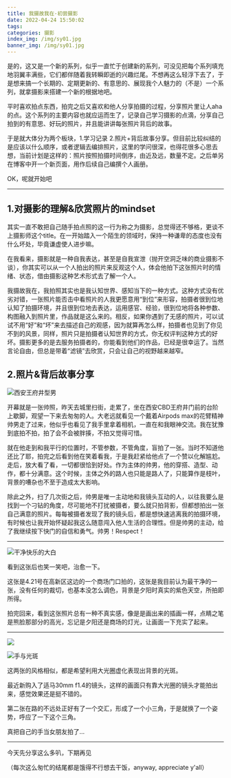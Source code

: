 ```yaml
---
title: 我摄故我在·初尝摄影
date: 2022-04-24 15:50:02
tags:
categories: 摄影 
index_img: /img/sy01.jpg
banner_img: /img/sy01.jpg
---
```


是的，这又是一个新的系列，似乎一直忙于创建新的系列，可没见把每个系列填充地羽翼丰满些，它们都伴随着我转瞬即逝的兴趣烂尾。不想再这么轻浮下去了，于是想来搞一个长期的、定期更新的、有意思的、展现我个人魅力的（不是）一个系列，就拿摄影来搭建一个新的根据地吧。

平时喜欢拍点东西，拍完之后又喜欢和他人分享拍摄的过程，分享照片里让人aha的点。这个系列的主要内容也就应运而生了，记录自己学习摄影的点滴，分享自己拍到的有意思、好玩的照片，并且能讲讲每张照片背后的故事。

于是就大体分为两个板块，1.学习记录  2.照片+背后故事分享。但目前比较纠结的是应该以什么顺序，或者逻辑去编排照片，这里的学问很深，也得花很多心思去想，当前计划是这样的：照片按照拍摄时间倒序，由近及远，数量不定。之后单另在博客中开一个新页面，用作后续自己编撰个人画册。

OK，呢就开始吧

---

## 1.对摄影的理解&欣赏照片的mindset

其实一直不敢把自己随手拍点照的这一行为称之为摄影，总觉得还不够格，更谈不上摄影师这个title。在一开始踏入一个陌生的领域时，保持一种谦卑的态度也没有什么坏处，毕竟谦虚使人进步嘛。

在我看来，摄影就是一种自我表达，甚至是自我宣泄（抛开空洞乏味的商业摄影不谈），你其实可以从一个人拍出的照片来反观这个人，体会他拍下这张照片时的情绪、状态，借由摄影这种艺术形式去了解一个人。

我摄故我在，我拍照其实也是我认知世界、感知当下的一种方式。这种方式没有优劣对错，一张照片能否击中看照片的人我更愿意用“到位”来形容，拍摄者很到位地认知了拍摄环境，并且很到位地去表达，运用感官、经验，很到位地将各种参数、构图融入到照片里，作品就是这么来的。相反，如果你遇到了无感的照片，可以试试不用“好”和“坏”来去描述自己的观感，因为就算再怎么样，拍摄者也见到了你见不到的风景，同样，照片只是拍摄者认知世界的方式，你无权评判这种方式的好坏。摄影更多的是去服务拍摄者的，你能看到他们的作品，已经是很幸运了。当然言论自由，但总是带着“滤镜”去欣赏，只会让自己的视野越来越窄。



## 2.照片&背后故事分享



![西安王府井型男](https://picgo-1-1307597763.cos.ap-shanghai.myqcloud.com/DSC08485.jpg)

开幕就是一张帅照，昨天去城里扫街，走累了，坐在西安CBD王府井门前的台阶上歇脚，观望一下来去匆匆的人。大老远就看见一个戴着Airpods max的花臂精神帅男走了过来，他似乎也看见了我手里拿着相机，一直在和我眼神交流。我在犹豫到底拍不拍，拍了会不会被胖揍，不拍又觉得可惜。

就在他走到和我平行的位置时，不管参数，不管角度，盲拍了一张。当时不知道他还比了耶，拍完之后看到他在笑着看我，于是我赶紧给他点了一个赞以化解尴尬。走后，放大看了看，一切都很恰到好处。作为主体的帅男，他的穿搭、造型、动作，都十分满意。这个时候，主体之外的路人也只能是路人了，只能算作是枝叶，背景的嘈杂也不至于造成太大影响。

除此之外，扫了几次街之后，帅男是唯一主动地和我镜头互动的人，以往我要么是找到一个刁钻的角度，尽可能地不打扰被摄者，要么就只拍背影，但都想拍出一张自己满意的照片。每每被摄者发现了我的镜头后，都是想快速逃离我的拍摄环境，有时候也让我开始怀疑起我这么随意闯入他人生活的合理性。但是帅男的主动，给了我继续按下快门的自信和勇气。帅男！Respect！

---



![干净快乐的大白](https://picgo-1-1307597763.cos.ap-shanghai.myqcloud.com/DSC08260.jpg)

看到这张后也笑一笑吧，治愈一下。

这张是4.21号在高新区这边的一个商场门口拍的，这张是我目前认为最干净的一张，没有任何的裁切，也基本没怎么调色，背景是夕阳时真实的紫色天空，所拍即所得。

拍完回来，看到这张照片总有一种不真实感，像是是画出来的插画一样，点睛之笔是熊脸那部分的高光，忘记是夕阳还是商场的灯光，让画面一下充实了起来。

---



![](https://picgo-1-1307597763.cos.ap-shanghai.myqcloud.com/DSC08319.jpg)

![手与光斑](https://picgo-1-1307597763.cos.ap-shanghai.myqcloud.com/DSC08745.jpg)

这两张的风格相似，都是希望利用大光圈虚化表现出背景的光斑。

最近新购入了适马30mm f1.4的镜头，这样的画面只有靠大光圈的镜头才能拍出来，感觉效果还是挺不错的。

第二张在路的不远处正好有了一个交汇，形成了一个小三角，于是就换了一个姿势，呼应了一下这个三角。

真把自己的手当女朋友拍了...

---

今天先分享这么多叭，下期再见

（每次这么匆忙的结尾都是饿得不行想去干饭，anyway, appreciate y'all）
